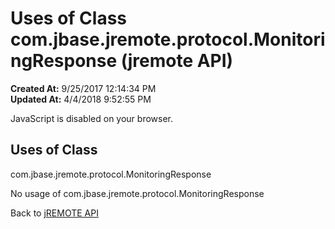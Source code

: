 # Uses of Class com.jbase.jremote.protocol.MonitoringResponse (jremote API)

**Created At:** 9/25/2017 12:14:34 PM  
**Updated At:** 4/4/2018 9:52:55 PM  

<script type="text/javascript"><!--
    try {
        if (location.href.indexOf('is-external=true') == -1) {
            parent.document.title="Uses of Class com.jbase.jremote.protocol.MonitoringResponse (jremote   API)";
        }
    }
    catch(err) {
    }
//--></script><noscript><div>JavaScript is disabled on your browser.</div></noscript><!-- ========= START OF TOP NAVBAR ======= -->
<!--   -->

<script type="text/javascript"><!--
  allClassesLink = document.getElementById("allclasses_navbar_top");
  if(window==top) {
    allClassesLink.style.display = "block";
  }
  else {
    allClassesLink.style.display = "none";
  }
  //--></script>
<!--   -->
<!-- ========= END OF TOP NAVBAR ========= -->
## Uses of Class
com.jbase.jremote.protocol.MonitoringResponse

No usage of com.jbase.jremote.protocol.MonitoringResponse
<!-- ======= START OF BOTTOM NAVBAR ====== -->
<!--   -->
Back to [jREMOTE API](com_jbase_jremote_package-summary)


